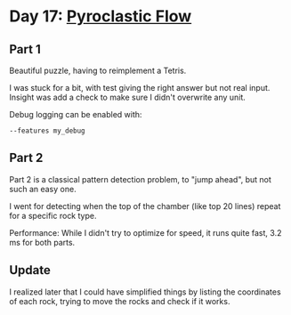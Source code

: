 # Day 17: [Pyroclastic Flow](https://adventofcode.com/2022/day/17)

## Part 1

Beautiful puzzle, having to reimplement a Tetris.

I was stuck for a bit, with test giving the right answer but not real input. Insight was add a check to make sure I didn't overwrite any unit.

Debug logging can be enabled with:

    --features my_debug

## Part 2

Part 2 is a classical pattern detection problem, to "jump ahead", but not such an easy one.

I went for detecting when the top of the chamber (like top 20 lines) repeat for a specific rock type.

Performance: While I didn't try to optimize for speed, it runs quite fast, 3.2 ms for both parts.

## Update

I realized later that I could have simplified things by listing the coordinates of each rock, trying to move the rocks and check if it works.